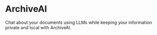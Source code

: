 # ArchiveAI
Chat about your documents using LLMs while keeping your information private and local with ArchiveAI.
